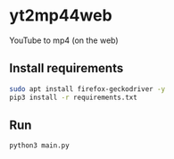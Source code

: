 # yt2mp44web

YouTube to mp4 (on the web)

## Install requirements

```sh
sudo apt install firefox-geckodriver -y
pip3 install -r requirements.txt
```

## Run

```sh
python3 main.py
```

